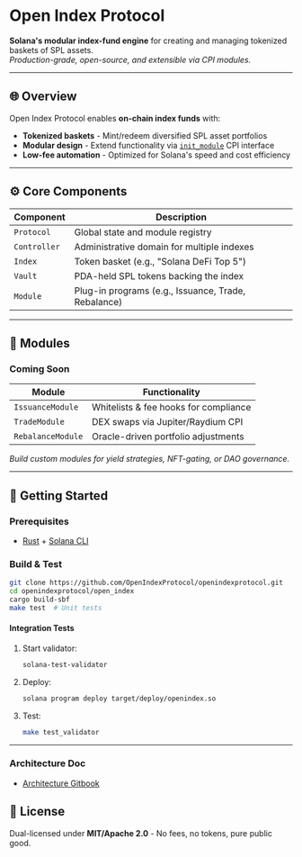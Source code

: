 # Open Index Protocol  
**Solana's modular index-fund engine** for creating and managing tokenized baskets of SPL assets.  
*Production-grade, open-source, and extensible via CPI modules.*

---

## 🌐 Overview  
Open Index Protocol enables **on-chain index funds** with:  
- **Tokenized baskets** - Mint/redeem diversified SPL asset portfolios  
- **Modular design** - Extend functionality via [`init_module`](https://openindex.gitbook.io/openindex#id-8-init_module) CPI interface  
- **Low-fee automation** - Optimized for Solana's speed and cost efficiency  

---

## ⚙️ Core Components  
| Component     | Description                                                                 |
|--------------|-----------------------------------------------------------------------------|
| `Protocol`   | Global state and module registry                                           |
| `Controller` | Administrative domain for multiple indexes                                 |
| `Index`      | Token basket (e.g., "Solana DeFi Top 5")                                   |
| `Vault`      | PDA-held SPL tokens backing the index                                      |
| `Module`     | Plug-in programs (e.g., Issuance, Trade, Rebalance)                        |


---

## 🧩 Modules  


### Coming Soon  
| Module            | Functionality                              |
|------------------|-------------------------------------------|
| `IssuanceModule` | Whitelists & fee hooks for compliance     |
| `TradeModule`    | DEX swaps via Jupiter/Raydium CPI         |
| `RebalanceModule`| Oracle-driven portfolio adjustments       |

*Build custom modules for yield strategies, NFT-gating, or DAO governance.*

---

## 🚀 Getting Started  
### Prerequisites  
- [Rust](https://www.rust-lang.org/tools/install) + [Solana CLI](https://docs.anza.xyz/cli/install)  

### Build & Test  
```bash
git clone https://github.com/OpenIndexProtocol/openindexprotocol.git
cd openindexprotocol/open_index
cargo build-sbf
make test  # Unit tests
```

#### Integration Tests  
1. Start validator:  
   ```bash
   solana-test-validator
   ```  
2. Deploy:  
   ```bash
   solana program deploy target/deploy/openindex.so
   ```  
3. Test:  
   ```bash
   make test_validator
   ```  

---

### Architecture Doc
- [Architecture Gitbook](https://openindex.gitbook.io/openindex)

## 📜 License  
Dual-licensed under **MIT/Apache 2.0** - No fees, no tokens, pure public good.  

